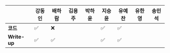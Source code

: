 |              | 강동인 | 배하람 | 김용주 | 박하윤 | 지승윤 | 유예찬  | 유한영 | 송민석 |
| ------------ | ------ | ------ | ------ | ------ | ------ | ------------ | ------------ | ------------ |
| **코드**     |✅      | ❌ |        |        |:white_check_mark:|:white_check_mark:|   |   |
| **Write-up** |✅      | :white_check_mark: |         |       |:white_check_mark:|:white_check_mark:|  |   |

